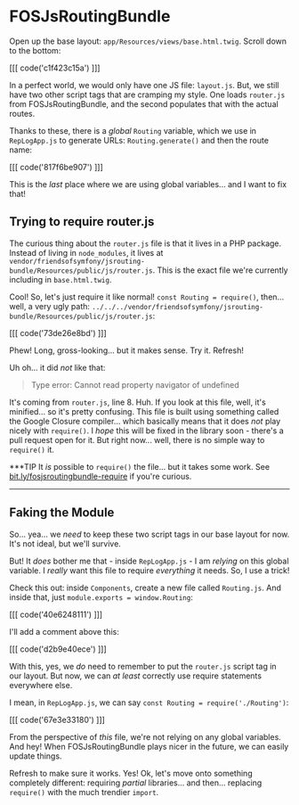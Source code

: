 # FOSJsRoutingBundle

Open up the base layout: `app/Resources/views/base.html.twig`. Scroll down to the
bottom:

[[[ code('c1f423c15a') ]]]

In a perfect world, we would only have one JS file: `layout.js`. But, we still
have two other script tags that are cramping my style. One loads `router.js`
from FOSJsRoutingBundle, and the second populates that with the actual routes.

Thanks to these, there is a *global* `Routing` variable, which we use in `RepLogApp.js`
to generate URLs: `Routing.generate()` and then the route name:

[[[ code('817f6be907') ]]]

This is the *last* place where we are using global variables... and I want to fix
that!

## Trying to require router.js

The curious thing about the `router.js` file is that it lives in a PHP package. Instead
of living in `node_modules`, it lives at
`vendor/friendsofsymfony/jsrouting-bundle/Resources/public/js/router.js`. This is
the exact file we're currently including in `base.html.twig`.

Cool! So, let's just require it like normal! `const Routing = require()`, then...
well, a very ugly path:
`../../../vendor/friendsofsymfony/jsrouting-bundle/Resources/public/js/router.js`:

[[[ code('73de26e8bd') ]]]

Phew! Long, gross-looking... but it makes sense. Try it. Refresh!

Uh oh... it did *not* like that:

> Type error: Cannot read property navigator of undefined

It's coming from `router.js`, line 8. Huh. If you look at this file, well, it's
minified... so it's pretty confusing. This file is built using something called
the Google Closure compiler... which basically means that it does *not* play nicely
with `require()`. I *hope* this will be fixed in the library soon - there's a pull
request open for it. But right now... well, there is no simple way to `require()` it.

***TIP
It *is* possible to `require()` the file... but it takes some work. See
[bit.ly/fosjsroutingbundle-require][fosjsroutingbundle-require] if you're
curious.
***

## Faking the Module

So... yea... we *need* to keep these two script tags in our base layout for now.
It's not ideal, but we'll survive.

But! It *does* bother me that - inside `RepLogApp.js` - I am *relying* on this
global variable. I *really* want this file to require *everything* it needs. So, I
use a trick!

Check this out: inside `Components`, create a new file called `Routing.js`. And inside
that, just `module.exports = window.Routing`:

[[[ code('40e6248111') ]]]

I'll add a comment above this:

[[[ code('d2b9e40ece') ]]]

With this, yes, we *do* need to remember to put the `router.js` script tag in our
layout. But now, we can *at least* correctly use require statements everywhere else.

I mean, in `RepLogApp.js`, we can say `const Routing = require('./Routing')`:

[[[ code('67e3e33180') ]]]

From the perspective of *this* file, we're not relying on any global variables.
And hey! When FOSJsRoutingBundle plays nicer in the future, we can easily update things.

Refresh to make sure it works. Yes! Ok, let's move onto something completely different:
requiring *partial* libraries... and then... replacing `require()` with the much trendier
`import`.


[fosjsroutingbundle-require]: http://bit.ly/fosjsroutingbundle-require
